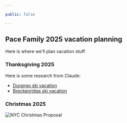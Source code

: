```yaml
---

public: false

---
```


## Pace Family 2025 vacation planning

Here is where we'll plan vacation stuff

### Thanksgiving 2025

Here is some research from Claude:

- [Durango ski vacation](/vacation/durango_ski_vacation)
- [Breckenridge ski vacation](/vacation/breckenridge_ski_vacation)


### Christmas 2025

![NYC Christmas Proposal](https://public.3.basecamp.com/p/MevtafkLuzywebWDW8t993qJ/upload/download/Screenshot%202025-08-20%20at%206.08.55%E2%80%AFPM.jpeg)


